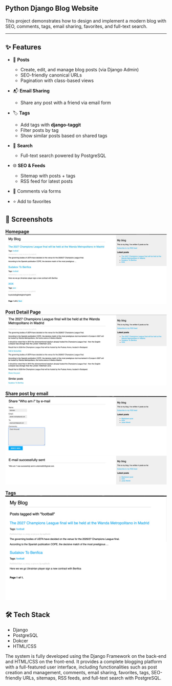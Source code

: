 ## Python Django Blog Website   
This project demonstrates how to design and implement a modern blog with SEO, comments, tags, email sharing, favorites, and full-text search.  

---  
## ✨ Features

- 📰 **Posts**
  - Create, edit, and manage blog posts (via Django Admin)
  - SEO-friendly canonical URLs
  - Pagination with class-based views

- 📬 **Email Sharing**
  - Share any post with a friend via email form

- 🏷️ **Tags**
  - Add tags with **django-taggit**
  - Filter posts by tag
  - Show similar posts based on shared tags

- 🔎 **Search**
  - Full-text search powered by PostgreSQL

- 🌐 **SEO & Feeds**
  - Sitemap with posts + tags
  - RSS feed for latest posts

- 💬 Comments via forms

- ⭐ Add to favorites

## 📸 Screenshots
**Homepage**
![Homepage](PREVIEW/Img1.jpg)

**Post Detail Page**
![Post Detail](PREVIEW/Img4.jpg)

**Share post by email**
![Share Post](PREVIEW/Img2.jpg)
![Share Post](PREVIEW/Img3.jpg)

**Tags**
![Tags](PREVIEW/Img5.jpg)

## 🛠️ Tech Stack
* Django
* PostgreSQL
* Dokcer
* HTML/CSS

The system is fully developed using the Django Framework on the back-end and HTML/CSS on the front-end.
It provides a complete blogging platform with a full-featured user interface, including functionalities
such as post creation and management, comments, email sharing, favorites, tags, SEO-friendly URLs, sitemaps, RSS feeds, and full-text search with PostgreSQL.



